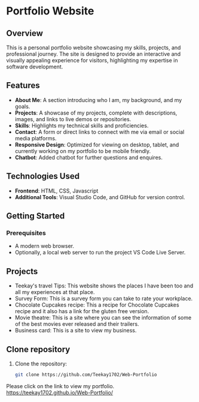 # Portfolio Website

## **Overview**
This is a personal portfolio website showcasing my skills, projects, and professional journey. The site is designed to provide an interactive and visually appealing experience for visitors, highlighting my expertise in software development.

## **Features**
- **About Me**: A section introducing who I am, my background, and my goals.
- **Projects**: A showcase of my projects, complete with descriptions, images, and links to live demos or repositories.
- **Skills**: Highlights my technical skills and proficiencies.
- **Contact**: A form or direct links to connect with me via email or social media platforms.
- **Responsive Design**: Optimized for viewing on desktop, tablet, and currently working on my portfolio to be mobile friendly.
- **Chatbot**: Added chatbot for further questions and enquires.

## **Technologies Used**
- **Frontend**: HTML, CSS, Javascript
- **Additional Tools**: Visual Studio Code, and GitHub for version control.

## **Getting Started**
### Prerequisites
- A modern web browser.
- Optionally, a local web server to run the project VS Code Live Server.

## **Projects**

- Teekay's travel Tips: This website shows the places I have been too and all my experiences at that place.
- Survey Form: This is a survey form you can take to rate your workplace.
- Chocolate Cupcakes recipe: This a recipe for Chocolate Cupcakes recipe and it also has a link for the gluten free version.
- Movie theatre: This is a site where you can see the information of some of the best movies ever released and their trailers.
- Business card: This is a site to view my business.
  
## **Clone repository**

1. Clone the repository:
   ```bash
   git clone https://github.com/Teekay1702/Web-Portfolio

Please click on the link to view my portfolio. https://teekay1702.github.io/Web-Portfolio/
